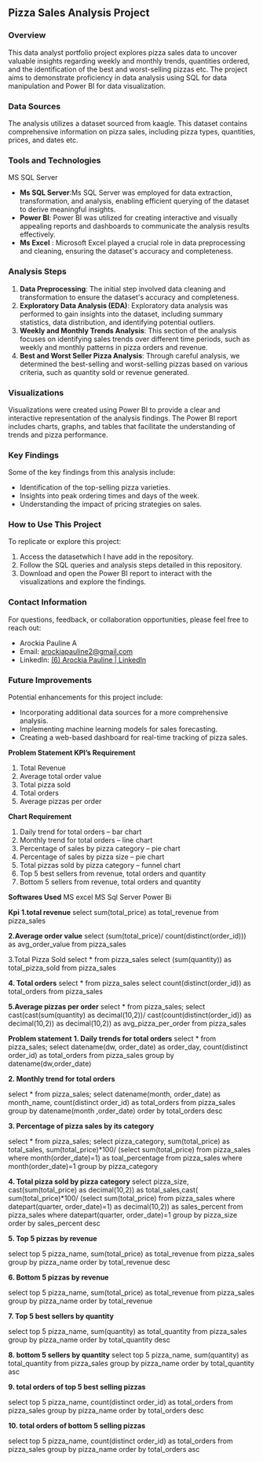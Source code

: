 ## Pizza Sales Analysis Project

### Overview
This data analyst portfolio project explores pizza sales data to uncover valuable insights regarding weekly and monthly trends, quantities ordered, and the identification of the best and worst-selling pizzas etc. The project aims to demonstrate proficiency in data analysis using SQL for data manipulation and Power BI for data visualization.

### Data Sources
The analysis utilizes a dataset sourced from kaagle. This dataset contains comprehensive information on pizza sales, including pizza types, quantities, prices, and dates etc.

### Tools and Technologies
MS SQL Server
- **Ms SQL Server**:Ms SQL Server was employed for data extraction, transformation, and analysis, enabling efficient querying of the dataset to derive meaningful insights.
- **Power BI**: Power BI was utilized for creating interactive and visually appealing reports and dashboards to communicate the analysis results effectively.
- **Ms Excel** : Microsoft Excel played a crucial role in data preprocessing and cleaning, ensuring the dataset's accuracy and completeness.


### Analysis Steps
1. **Data Preprocessing**: The initial step involved data cleaning and transformation to ensure the dataset's accuracy and completeness.
2. **Exploratory Data Analysis (EDA)**: Exploratory data analysis was performed to gain insights into the dataset, including summary statistics, data distribution, and identifying potential outliers.
3. **Weekly and Monthly Trends Analysis**: This section of the analysis focuses on identifying sales trends over different time periods, such as weekly and monthly patterns in pizza orders and revenue.
4. **Best and Worst Seller Pizza Analysis**: Through careful analysis, we determined the best-selling and worst-selling pizzas based on various criteria, such as quantity sold or revenue generated.

### Visualizations
Visualizations were created using Power BI to provide a clear and interactive representation of the analysis findings. The Power BI report includes charts, graphs, and tables that facilitate the understanding of trends and pizza performance.

### Key Findings
Some of the key findings from this analysis include:
- Identification of the top-selling pizza varieties.
- Insights into peak ordering times and days of the week.
- Understanding the impact of pricing strategies on sales.

### How to Use This Project
To replicate or explore this project:
1. Access the datasetwhich I have add in the repository.
2. Follow the SQL queries and analysis steps detailed in this repository.
3. Download and open the Power BI report to interact with the visualizations and explore the findings.

### Contact Information
For questions, feedback, or collaboration opportunities, please feel free to reach out:
- Arockia Pauline A
- Email: arockiapauline2@gmail.com
- LinkedIn: [(6) Arockia Pauline | LinkedIn](https://www.linkedin.com/in/arockia-pauline/)

### Future Improvements
Potential enhancements for this project include:
- Incorporating additional data sources for a more comprehensive analysis.
- Implementing machine learning models for sales forecasting.
- Creating a web-based dashboard for real-time tracking of pizza sales.



**Problem Statement
KPI’s Requirement**
1.	Total Revenue
2.	Average total order value
3.	Total pizza sold
4.	Total orders
5.	Average pizzas per order
   
**Chart Requirement**
1.	Daily trend for total orders – bar chart
2.	Monthly trend for total orders – line chart
3.	Percentage of sales by pizza category – pie chart
4.	Percentage of sales by pizza size – pie chart
5.	Total pizzas sold by pizza category – funnel chart
6.	Top 5 best sellers from revenue, total orders and  quantity 
7.	Bottom 5 sellers from revenue, total orders and  quantity 

**Softwares Used**
MS excel
MS Sql Server
Power Bi



**Kpi**
**1.total revenue**
 select sum(total_price) as total_revenue from pizza_sales
 

**2.Average order value**
 select (sum(total_price)/ count(distinct(order_id))) as avg_order_value from pizza_sales
 
3.Total Pizza Sold
select * from pizza_sales
 select (sum(quantity)) as total_pizza_sold from pizza_sales
 
**4. Total orders**
select * from pizza_sales
 select count(distinct(order_id)) as total_orders from pizza_sales
 
**5.Average pizzas per order**
select * from pizza_sales;
select cast(cast(sum(quantity) as decimal(10,2))/
cast(count(distinct(order_id)) as decimal(10,2)) as decimal(10,2)) as avg_pizza_per_order from pizza_sales

 




**Problem statement**
**1.	Daily trends for total orders**
select * from pizza_sales;
select datename(dw, order_date) as order_day, count(distinct order_id) as total_orders
    from pizza_sales group by datename(dw,order_date)
	 

**2.	Monthly trend for total orders**

select * from pizza_sales;
select datename(month, order_date) as month_name, count(distinct order_id) as total_orders from pizza_sales 
group by datename(month ,order_date)
order by total_orders desc
 

**3.	Percentage of pizza sales by its category**

select * from pizza_sales;
select pizza_category, sum(total_price) as total_sales, sum(total_price)*100/ (select sum(total_price) from pizza_sales where month(order_date)=1) as toal_percentage
from pizza_sales
where month(order_date)=1
group by pizza_category
 
**4.	Total pizza sold by pizza category**
select pizza_size, cast(sum(total_price) as decimal(10,2)) as total_sales,cast( sum(total_price)*100/
(select sum(total_price) from pizza_sales where datepart(quarter, order_date)=1) as decimal(10,2))  as sales_percent
from pizza_sales
where datepart(quarter, order_date)=1
group by pizza_size
order by sales_percent desc
 

**5.	Top 5 pizzas by revenue**

select top 5 pizza_name, sum(total_price) as total_revenue from pizza_sales 
group by pizza_name 
order by total_revenue desc
 

**6.	Bottom 5 pizzas by revenue**

select top 5 pizza_name, sum(total_price) as total_revenue from pizza_sales 
group by pizza_name 
order by total_revenue
 

**7.	Top 5 best sellers by quantity**

select top 5 pizza_name, sum(quantity) as total_quantity from pizza_sales 
group by pizza_name 
order by total_quantity desc
 



**8.	bottom 5  sellers by quantity**
select top 5 pizza_name, sum(quantity) as total_quantity from pizza_sales 
group by pizza_name 
order by total_quantity asc
 


**9.	total orders of top 5 best selling pizzas**

select top 5 pizza_name, count(distinct order_id) as total_orders from pizza_sales 
group by pizza_name 
order by total_orders desc
 

**10.	total orders of bottom 5  selling pizzas**

select top 5 pizza_name, count(distinct order_id) as total_orders from pizza_sales 
group by pizza_name 
order by total_orders asc
 
